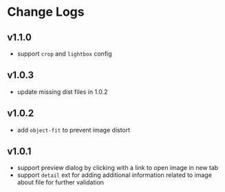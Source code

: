 # Change Logs

## v1.1.0

 - support `crop` and `lightbox` config


## v1.0.3
 
 - update missing dist files in 1.0.2


## v1.0.2

 - add `object-fit` to prevent image distort


## v1.0.1

 - support preview dialog by clicking with a link to open image in new tab
 - support `detail` ext for adding additional information related to image about file for further validation
